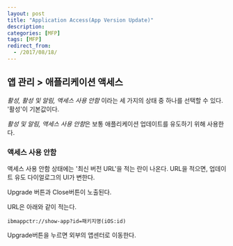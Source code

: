 ```yaml
---
layout: post
title: "Application Access(App Version Update)"
description: 
categories: [MFP]
tags: [MFP]
redirect_from:
  - /2017/08/18/
---
```


## 앱 관리 > 애플리케이션 액세스

*활성, 활성 및 알림, 액세스 사용 안함* 이라는 세 가지의 상태 중 하나를 선택할 수 있다. '활성'이 기본값이다.

*활성 및 알림, 액세스 사용 안함*은 보통 애플리케이션 업데이트를 유도하기 위해 사용한다.

### 액세스 사용 안함

액세스 사용 안함 상태에는 '최신 버전 URL'을 적는 란이 나온다. URL을 적으면, 업데이트 유도 다이얼로그의 UI가 변한다.

Upgrade 버튼과 Close버튼이 노출된다.

URL은 아래와 같이 적는다.

```
ibmappctr://show-app?id=패키지명(iOS:id)
```

Upgrade버튼을 누르면 외부의 앱센터로 이동한다.